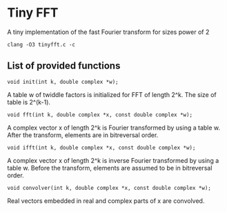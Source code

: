 # Tiny FFT
A tiny implementation of the fast Fourier transform for sizes power of 2

    clang -O3 tinyfft.c -c

## List of provided functions

    void init(int k, double complex *w);

A table w of twiddle factors is initialized for FFT of length 2^k. The size of table is 2^(k-1).

    void fft(int k, double complex *x, const double complex *w);

A complex vector x of length 2^k is Fourier transformed by using a table w. After the transform, elements are in bitreversal order.

    void ifft(int k, double complex *x, const double complex *w);

A complex vector x of length 2^k is inverse Fourier transformed by using a table w. Before the transform, elements are assumed to be in bitreversal order.

    void convolver(int k, double complex *x, const double complex *w);

Real vectors embedded in real and complex parts of x are convolved.


